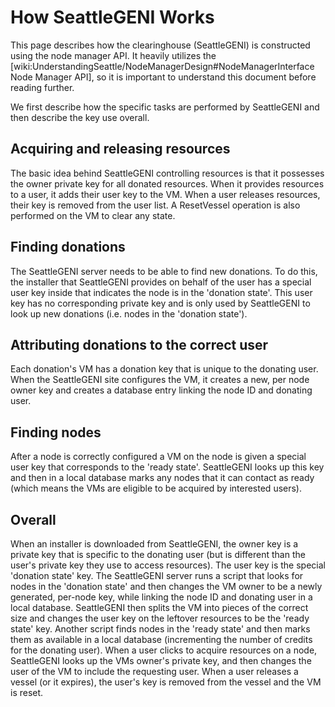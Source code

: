 # How SeattleGENI Works

This page describes how the clearinghouse (SeattleGENI) is constructed using the node manager API.   It heavily utilizes the [wiki:UnderstandingSeattle/NodeManagerDesign#NodeManagerInterface Node Manager API], so it is important to understand this document before reading further.

We first describe how the specific tasks are performed by SeattleGENI and then describe the key use overall.

## Acquiring and releasing resources

The basic idea behind SeattleGENI controlling resources is that it possesses the owner private key for all donated resources.   When it provides resources to a user, it adds their user key to the VM.   When a user releases resources, their key is removed from the user list.   A ResetVessel operation is also performed on the VM to clear any state.   

## Finding donations

The SeattleGENI server needs to be able to find new donations.   To do this, the installer that SeattleGENI provides on behalf of the user has a special user key inside that indicates the node is in the 'donation state'.   This user key has no corresponding private key and is only used by SeattleGENI to look up new donations (i.e. nodes in the 'donation state').

## Attributing donations to the correct user

Each donation's VM has a donation key that is unique to the donating user.   When the SeattleGENI site configures the VM, it creates a new, per node owner key and creates a database entry linking the node ID and donating user.

## Finding nodes

After a node is correctly configured a VM on the node is given a special user key that corresponds to the 'ready state'.   SeattleGENI looks up this key and then in a local database marks any nodes that it can contact as ready (which means the VMs are eligible to be acquired by interested users).


## Overall

When an installer is downloaded from SeattleGENI, the owner key is a private key that is specific to the donating user (but is different than the user's private key they use to access resources).   The user key is the special 'donation state' key.   The SeattleGENI server runs a script that looks for nodes in the 'donation state' and then changes the VM owner to be a newly generated, per-node key, while linking the node ID and donating user in a local database.   SeattleGENI then splits the VM into pieces of the correct size and changes the user key on the leftover resources to be the 'ready state' key.   Another script finds nodes in the 'ready state' and then marks them as available in a local database (incrementing the number of credits for the donating user).   When a user clicks to acquire resources on a node, SeattleGENI looks up the VMs owner's private key, and then changes the user of the VM to include the requesting user.   When a user releases a vessel (or it expires), the user's key is removed from the vessel and the VM is reset.